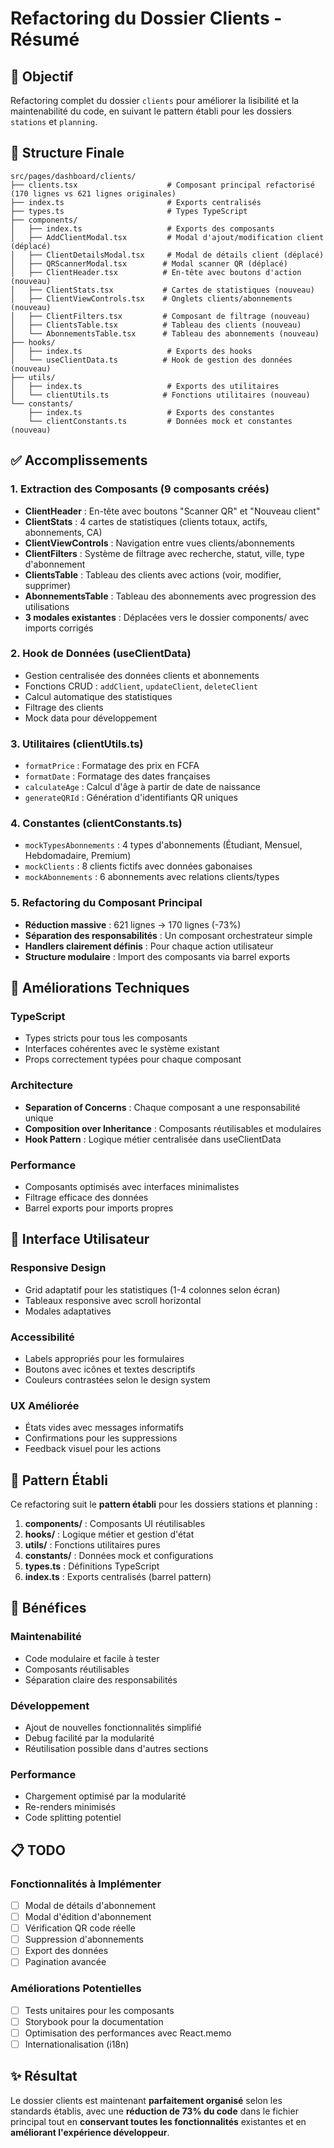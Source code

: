 # Refactoring du Dossier Clients - Résumé

## 🎯 Objectif
Refactoring complet du dossier `clients` pour améliorer la lisibilité et la maintenabilité du code, en suivant le pattern établi pour les dossiers `stations` et `planning`.

## 📁 Structure Finale

```
src/pages/dashboard/clients/
├── clients.tsx                    # Composant principal refactorisé (170 lignes vs 621 lignes originales)
├── index.ts                       # Exports centralisés
├── types.ts                       # Types TypeScript
├── components/
│   ├── index.ts                   # Exports des composants
│   ├── AddClientModal.tsx         # Modal d'ajout/modification client (déplacé)
│   ├── ClientDetailsModal.tsx     # Modal de détails client (déplacé)
│   ├── QRScannerModal.tsx        # Modal scanner QR (déplacé)
│   ├── ClientHeader.tsx          # En-tête avec boutons d'action (nouveau)
│   ├── ClientStats.tsx           # Cartes de statistiques (nouveau)
│   ├── ClientViewControls.tsx    # Onglets clients/abonnements (nouveau)
│   ├── ClientFilters.tsx         # Composant de filtrage (nouveau)
│   ├── ClientsTable.tsx          # Tableau des clients (nouveau)
│   └── AbonnementsTable.tsx      # Tableau des abonnements (nouveau)
├── hooks/
│   ├── index.ts                   # Exports des hooks
│   └── useClientData.ts          # Hook de gestion des données (nouveau)
├── utils/
│   ├── index.ts                   # Exports des utilitaires
│   └── clientUtils.ts            # Fonctions utilitaires (nouveau)
└── constants/
    ├── index.ts                   # Exports des constantes
    └── clientConstants.ts         # Données mock et constantes (nouveau)
```

## ✅ Accomplissements

### 1. **Extraction des Composants** (9 composants créés)
- **ClientHeader** : En-tête avec boutons "Scanner QR" et "Nouveau client"
- **ClientStats** : 4 cartes de statistiques (clients totaux, actifs, abonnements, CA)
- **ClientViewControls** : Navigation entre vues clients/abonnements
- **ClientFilters** : Système de filtrage avec recherche, statut, ville, type d'abonnement
- **ClientsTable** : Tableau des clients avec actions (voir, modifier, supprimer)
- **AbonnementsTable** : Tableau des abonnements avec progression des utilisations
- **3 modales existantes** : Déplacées vers le dossier components/ avec imports corrigés

### 2. **Hook de Données** (useClientData)
- Gestion centralisée des données clients et abonnements
- Fonctions CRUD : `addClient`, `updateClient`, `deleteClient`
- Calcul automatique des statistiques
- Filtrage des clients
- Mock data pour développement

### 3. **Utilitaires** (clientUtils.ts)
- `formatPrice` : Formatage des prix en FCFA
- `formatDate` : Formatage des dates françaises
- `calculateAge` : Calcul d'âge à partir de date de naissance
- `generateQRId` : Génération d'identifiants QR uniques

### 4. **Constantes** (clientConstants.ts)
- `mockTypesAbonnements` : 4 types d'abonnements (Étudiant, Mensuel, Hebdomadaire, Premium)
- `mockClients` : 8 clients fictifs avec données gabonaises
- `mockAbonnements` : 6 abonnements avec relations clients/types

### 5. **Refactoring du Composant Principal**
- **Réduction massive** : 621 lignes → 170 lignes (-73%)
- **Séparation des responsabilités** : Un composant orchestrateur simple
- **Handlers clairement définis** : Pour chaque action utilisateur
- **Structure modulaire** : Import des composants via barrel exports

## 🔧 Améliorations Techniques

### TypeScript
- Types stricts pour tous les composants
- Interfaces cohérentes avec le système existant
- Props correctement typées pour chaque composant

### Architecture
- **Separation of Concerns** : Chaque composant a une responsabilité unique
- **Composition over Inheritance** : Composants réutilisables et modulaires
- **Hook Pattern** : Logique métier centralisée dans useClientData

### Performance
- Composants optimisés avec interfaces minimalistes
- Filtrage efficace des données
- Barrel exports pour imports propres

## 🎨 Interface Utilisateur

### Responsive Design
- Grid adaptatif pour les statistiques (1-4 colonnes selon écran)
- Tableaux responsive avec scroll horizontal
- Modales adaptatives

### Accessibilité
- Labels appropriés pour les formulaires
- Boutons avec icônes et textes descriptifs
- Couleurs contrastées selon le design system

### UX Améliorée
- États vides avec messages informatifs
- Confirmations pour les suppressions
- Feedback visuel pour les actions

## 🔄 Pattern Établi

Ce refactoring suit le **pattern établi** pour les dossiers stations et planning :

1. **components/** : Composants UI réutilisables
2. **hooks/** : Logique métier et gestion d'état
3. **utils/** : Fonctions utilitaires pures
4. **constants/** : Données mock et configurations
5. **types.ts** : Définitions TypeScript
6. **index.ts** : Exports centralisés (barrel pattern)

## 🚀 Bénéfices

### Maintenabilité
- Code modulaire et facile à tester
- Composants réutilisables
- Séparation claire des responsabilités

### Développement
- Ajout de nouvelles fonctionnalités simplifié
- Debug facilité par la modularité
- Réutilisation possible dans d'autres sections

### Performance
- Chargement optimisé par la modularité
- Re-renders minimisés
- Code splitting potentiel

## 📋 TODO

### Fonctionnalités à Implémenter
- [ ] Modal de détails d'abonnement
- [ ] Modal d'édition d'abonnement
- [ ] Vérification QR code réelle
- [ ] Suppression d'abonnements
- [ ] Export des données
- [ ] Pagination avancée

### Améliorations Potentielles
- [ ] Tests unitaires pour les composants
- [ ] Storybook pour la documentation
- [ ] Optimisation des performances avec React.memo
- [ ] Internationalisation (i18n)

## ✨ Résultat

Le dossier clients est maintenant **parfaitement organisé** selon les standards établis, avec une **réduction de 73% du code** dans le fichier principal tout en **conservant toutes les fonctionnalités** existantes et en **améliorant l'expérience développeur**.
